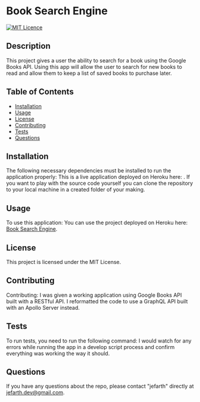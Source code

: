 # Book Search Engine
  [![MIT Licence](https://badges.frapsoft.com/os/mit/mit.png?v=103)](https://opensource.org/licenses/mit-license.php)

  ## Description
This project gives a user the ability to search for a book using the Google Books API. Using this app will allow the user to search for new books to read and allow them to keep a list of saved books to purchase later.

## Table of Contents 

* [Installation](#installation)
* [Usage](#usage)
* [License](#license)
* [Contributing](#contributing)
* [Tests](#tests)
* [Questions](#questions)

## Installation
The following necessary dependencies must be installed to run the application properly: This is a live application deployed on Heroku here: . If you want to play with the source code yourself you can clone the repository to your local machine in a created folder of your making.

## Usage
To use this application: You can use the project deployed on Heroku here: [Book Search Engine](https://jefarth-book-search-engine.herokuapp.com/).

## License
This project is licensed under the MIT License.

## Contributing
Contributing: I was given a working application using Google Books API built with a RESTful API. I reformatted the code to use a GraphQL API built with an Apollo Server instead.

## Tests
To run tests, you need to run the following command: I would watch for any errors while running the app in a develop script process and confirm everything was working the way it should.

## Questions
If you have any questions about the repo, please contact "jefarth" directly at jefarth.dev@gmail.com.

